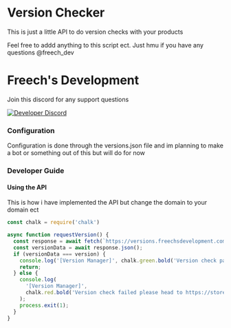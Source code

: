 # Version Checker

This is just a little API to do version checks with your products

Feel free to addd anything to this script ect. Just hmu if you have any questions @freech_dev

# Freech's Development 

Join this discord for any support questions 

[![Developer Discord](https://discordapp.com/api/guilds/937762007401254981/widget.png?style=banner2)]([https://discord.com/invite/WjB5VFz](https://discord.gg/xfp9xCJNKV))

### Configuration

Configuration is done through the versions.json file and im planning to make a bot or something out of this but will do for now

### Developer Guide 

#### Using the API

This is how i have implemented the API but change the domain to your domain ect

```js
const chalk = require('chalk') 

async function requestVersion() {
  const response = await fetch(`https://versions.freechsdevelopment.com/version/request/1`);
  const versionData = await response.json();
  if (versionData === version) {
    console.log('[Version Manager]', chalk.green.bold('Version check passed'));
    return;
  } else {
    console.log(
      '[Version Manager]',
      chalk.red.bold('Version check failed please head to https://store.freechsdevelopment.com')
    );
    process.exit(1);
  }
}
```

